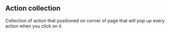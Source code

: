 ## Action collection 

Collection of action that positioned on corner of page that will pop up every action when you click on it
